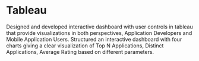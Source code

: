 # Tableau
Designed and developed interactive dashboard with user controls in tableau that provide visualizations in both perspectives, Application Developers and Mobile Application Users.
Structured an interactive dashboard with four charts giving a clear visualization of Top N Applications, Distinct Applications, Average Rating based on different parameters.
